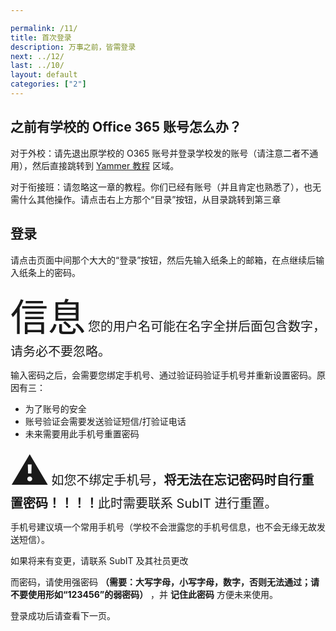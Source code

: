 ```yaml
---

permalink: /11/
title: 首次登录
description: 万事之前，皆需登录
next: ../12/
last: ../10/
layout: default
categories: ["2"]
---
```


## 之前有学校的 Office 365 账号怎么办？

对于外校：请先退出原学校的 O365 账号并登录学校发的账号（请注意二者不通用），然后直接跳转到 [Yammer 教程]({{site.url}}13/) 区域。

对于衔接班：请忽略这一章的教程。你们已经有账号（并且肯定也熟悉了），也无需什么其他操作。请点击右上方那个“目录”按钮，从目录跳转到第三章

## 登录

请点击页面中间那个大大的“登录”按钮，然后先输入纸条上的邮箱，在点继续后输入纸条上的密码。

<div class="card-panel blue white-text">
    <span style="font-size: 60px">信息</span>
    <span style="font-size: 20px">您的用户名可能在名字全拼后面包含数字，请务必不要忽略。</span>
</div>



输入密码之后，会需要您绑定手机号、通过验证码验证手机号并重新设置密码。原因有三：

- 为了账号的安全
- 账号验证会需要发送验证短信/打验证电话
- 未来需要用此手机号重置密码

<div class="card-panel red yellow-text">
    <span style="font-size: 60px">⚠</span>
    <span style="font-size: 20px">如您不绑定手机号，<strong>将无法在忘记密码时自行重置密码！！！！</strong>此时需要联系 SubIT 进行重置。
</span></div>

手机号建议填一个常用手机号（学校不会泄露您的手机号信息，也不会无缘无故发送短信）。

如果将来有变更，请联系 SubIT 及其社员更改

而密码，请使用强密码 **（需要：大写字母，小写字母，数字，否则无法通过；请不要使用形如“123456”的弱密码）** ，并 **记住此密码** 方便未来使用。

登录成功后请查看下一页。
